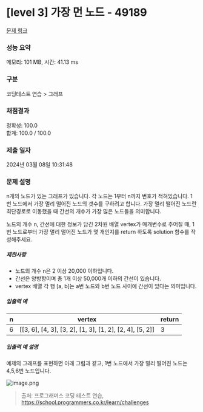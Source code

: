 # [level 3] 가장 먼 노드 - 49189 

[문제 링크](https://school.programmers.co.kr/learn/courses/30/lessons/49189) 

### 성능 요약

메모리: 101 MB, 시간: 41.13 ms

### 구분

코딩테스트 연습 > 그래프

### 채점결과

정확성: 100.0<br/>합계: 100.0 / 100.0

### 제출 일자

2024년 03월 08일 10:31:48

### 문제 설명

<p>n개의 노드가 있는 그래프가 있습니다. 각 노드는 1부터 n까지 번호가 적혀있습니다. 1번 노드에서 가장 멀리 떨어진 노드의 갯수를 구하려고 합니다. 가장 멀리 떨어진 노드란 최단경로로 이동했을 때 간선의 개수가 가장 많은 노드들을 의미합니다.</p>

<p>노드의 개수 n, 간선에 대한 정보가 담긴 2차원 배열 vertex가 매개변수로 주어질 때, 1번 노드로부터 가장 멀리 떨어진 노드가 몇 개인지를 return 하도록 solution 함수를 작성해주세요.</p>

<h5>제한사항</h5>

<ul>
<li>노드의 개수 n은 2 이상 20,000 이하입니다.</li>
<li>간선은 양방향이며 총 1개 이상 50,000개 이하의 간선이 있습니다.</li>
<li>vertex 배열 각 행 [a, b]는 a번 노드와 b번 노드 사이에 간선이 있다는 의미입니다.</li>
</ul>

<h5>입출력 예</h5>
<table class="table">
        <thead><tr>
<th>n</th>
<th>vertex</th>
<th>return</th>
</tr>
</thead>
        <tbody><tr>
<td>6</td>
<td>[[3, 6], [4, 3], [3, 2], [1, 3], [1, 2], [2, 4], [5, 2]]</td>
<td>3</td>
</tr>
</tbody>
      </table>
<h5>입출력 예 설명</h5>

<p>예제의 그래프를 표현하면 아래 그림과 같고, 1번 노드에서 가장 멀리 떨어진 노드는 4,5,6번 노드입니다.</p>

<p><img src="https://grepp-programmers.s3.amazonaws.com/files/ybm/fadbae38bb/dec85ab5-0273-47b3-ba73-fc0b5f6be28a.png" title="" alt="image.png"></p>


> 출처: 프로그래머스 코딩 테스트 연습, https://school.programmers.co.kr/learn/challenges